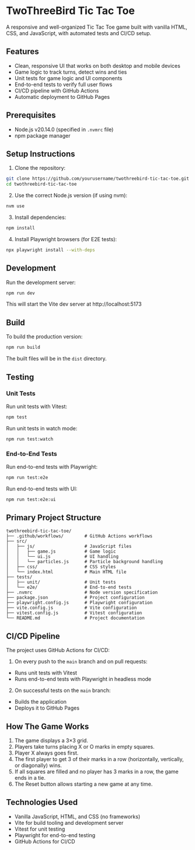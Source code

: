 # TwoThreeBird Tic Tac Toe

A responsive and well-organized Tic Tac Toe game built with vanilla HTML, CSS, and JavaScript, with automated tests and CI/CD setup.

## Features

- Clean, responsive UI that works on both desktop and mobile devices
- Game logic to track turns, detect wins and ties
- Unit tests for game logic and UI components
- End-to-end tests to verify full user flows
- CI/CD pipeline with GitHub Actions
- Automatic deployment to GitHub Pages

## Prerequisites

- Node.js v20.14.0 (specified in `.nvmrc` file)
- npm package manager

## Setup Instructions

1. Clone the repository:
```bash
git clone https://github.com/yourusername/twothreebird-tic-tac-toe.git
cd twothreebird-tic-tac-toe
```

2. Use the correct Node.js version (if using nvm):
```bash
nvm use
```

3. Install dependencies:
```bash
npm install
```

4. Install Playwright browsers (for E2E tests):
```bash
npx playwright install --with-deps
```

## Development

Run the development server:
```bash
npm run dev
```

This will start the Vite dev server at http://localhost:5173

## Build

To build the production version:
```bash
npm run build
```

The built files will be in the `dist` directory.

## Testing

### Unit Tests

Run unit tests with Vitest:
```bash
npm test
```

Run unit tests in watch mode:
```bash
npm run test:watch
```

### End-to-End Tests

Run end-to-end tests with Playwright:
```bash
npm run test:e2e
```

Run end-to-end tests with UI:
```bash
npm run test:e2e:ui
```

## Primary Project Structure

```
twothreebird-tic-tac-toe/
├── .github/workflows/        # GitHub Actions workflows
├── src/
│   ├── js/                   # JavaScript files
│   │   ├── game.js           # Game logic
│   │   └── ui.js             # UI handling
│   │   └── particles.js      # Particle background handling
│   ├── css/                  # CSS styles
│   └── index.html            # Main HTML file
├── tests/
│   ├── unit/                 # Unit tests
│   └── e2e/                  # End-to-end tests
├── .nvmrc                    # Node version specification
├── package.json              # Project configuration
├── playwright.config.js      # Playwright configuration
├── vite.config.js            # Vite configuration
├── vitest.config.js          # Vitest configuration
└── README.md                 # Project documentation
```

## CI/CD Pipeline

The project uses GitHub Actions for CI/CD:

1. On every push to the `main` branch and on pull requests:
- Runs unit tests with Vitest
- Runs end-to-end tests with Playwright in headless mode

2. On successful tests on the `main` branch:
- Builds the application
- Deploys it to GitHub Pages

## How The Game Works

1. The game displays a 3×3 grid.
2. Players take turns placing X or O marks in empty squares.
3. Player X always goes first.
4. The first player to get 3 of their marks in a row (horizontally, vertically, or diagonally) wins.
5. If all squares are filled and no player has 3 marks in a row, the game ends in a tie.
6. The Reset button allows starting a new game at any time.

## Technologies Used

- Vanilla JavaScript, HTML, and CSS (no frameworks)
- Vite for build tooling and development server
- Vitest for unit testing
- Playwright for end-to-end testing
- GitHub Actions for CI/CD